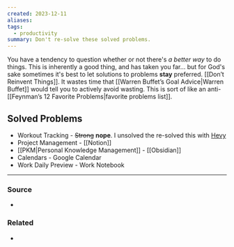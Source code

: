 ```yaml
---
created: 2023-12-11
aliases: 
tags:
  - productivity
summary: Don't re-solve these solved problems.
---
```

You have a tendency to question whether or not there's *a better way* to do things. This is inherently a good thing, and has taken you far... but for God's sake sometimes it's best to let solutions to problems **stay** preferred. [[Don’t Reinvent Things]]. It wastes time that [[Warren Buffet’s Goal Advice|Warren Buffet]] would tell you to actively avoid wasting. This is sort of like an anti-[[Feynman’s 12 Favorite Problems|favorite problems list]]. 

## Solved Problems
- Workout Tracking - ~~Strong~~ **nope**. I unsolved the re-solved this with [Hevy](http://hevyapp.com/)
- Project Management - [[Notion]]
- [[PKM|Personal Knowledge Management]] - [[Obsidian]]
- Calendars - Google Calendar
- Work Daily Preview - Work Notebook

****
### Source
- 

### Related
* 